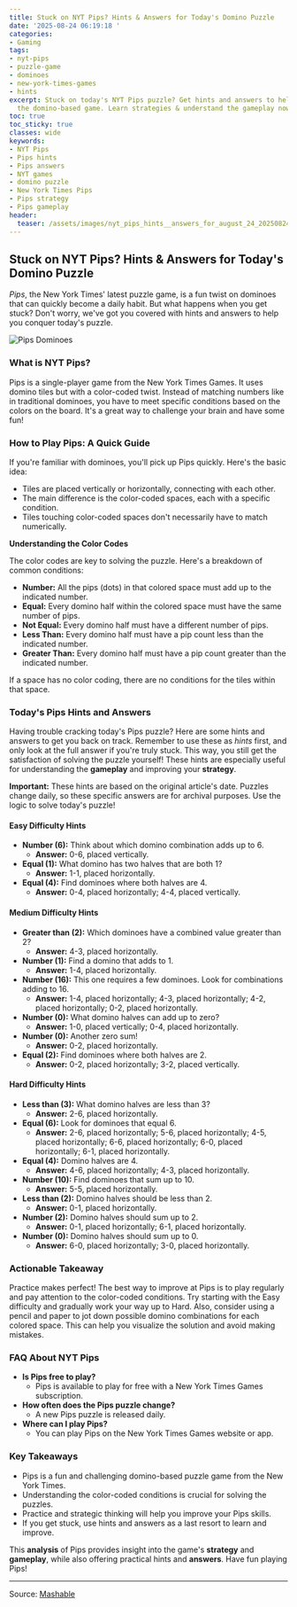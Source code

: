 ```yaml
---
title: Stuck on NYT Pips? Hints & Answers for Today's Domino Puzzle
date: '2025-08-24 06:19:18 '
categories:
- Gaming
tags:
- nyt-pips
- puzzle-game
- dominoes
- new-york-times-games
- hints
excerpt: Stuck on today's NYT Pips puzzle? Get hints and answers to help you solve
  the domino-based game. Learn strategies & understand the gameplay now!
toc: true
toc_sticky: true
classes: wide
keywords:
- NYT Pips
- Pips hints
- Pips answers
- NYT games
- domino puzzle
- New York Times Pips
- Pips strategy
- Pips gameplay
header:
  teaser: /assets/images/nyt_pips_hints__answers_for_august_24_20250824061917.jpg
---
```


## Stuck on NYT Pips? Hints & Answers for Today's Domino Puzzle

*Pips*, the New York Times' latest puzzle game, is a fun twist on dominoes that can quickly become a daily habit. But what happens when you get stuck? Don't worry, we've got you covered with hints and answers to help you conquer today's puzzle.

![Pips Dominoes](https://helios-i.mashable.com/imagery/articles/02u7WB0wtTUxNksac0wmKvD/hero-image.jpg)

### What is NYT Pips?

Pips is a single-player game from the New York Times Games. It uses domino tiles but with a color-coded twist. Instead of matching numbers like in traditional dominoes, you have to meet specific conditions based on the colors on the board. It's a great way to challenge your brain and have some fun!

### How to Play Pips: A Quick Guide

If you're familiar with dominoes, you'll pick up Pips quickly. Here's the basic idea:

*   Tiles are placed vertically or horizontally, connecting with each other.
*   The main difference is the color-coded spaces, each with a specific condition.
*   Tiles touching color-coded spaces don't necessarily have to match numerically.

**Understanding the Color Codes**

The color codes are key to solving the puzzle. Here's a breakdown of common conditions:

*   **Number:** All the pips (dots) in that colored space must add up to the indicated number.
*   **Equal:** Every domino half within the colored space must have the same number of pips.
*   **Not Equal:** Every domino half must have a different number of pips.
*   **Less Than:** Every domino half must have a pip count less than the indicated number.
*   **Greater Than:** Every domino half must have a pip count greater than the indicated number.

If a space has no color coding, there are no conditions for the tiles within that space.

### Today's Pips Hints and Answers

Having trouble cracking today's Pips puzzle? Here are some hints and answers to get you back on track. Remember to use these as *hints* first, and only look at the full answer if you're truly stuck. This way, you still get the satisfaction of solving the puzzle yourself! These hints are especially useful for understanding the **gameplay** and improving your **strategy**.

**Important:** These hints are based on the original article's date. Puzzles change daily, so these specific answers are for archival purposes. Use the logic to solve today's puzzle!

#### Easy Difficulty Hints

*   **Number (6):** Think about which domino combination adds up to 6.
    *   **Answer:** 0-6, placed vertically.
*   **Equal (1):** What domino has two halves that are both 1?
    *   **Answer:** 1-1, placed horizontally.
*   **Equal (4):** Find dominoes where both halves are 4.
    *   **Answer:** 0-4, placed horizontally; 4-4, placed vertically.

#### Medium Difficulty Hints

*   **Greater than (2):** Which dominoes have a combined value greater than 2?
    *   **Answer:** 4-3, placed horizontally.
*   **Number (1):** Find a domino that adds to 1.
    *   **Answer:** 1-4, placed horizontally.
*   **Number (16):** This one requires a few dominoes. Look for combinations adding to 16.
    *   **Answer:** 1-4, placed horizontally; 4-3, placed horizontally; 4-2, placed horizontally; 0-2, placed horizontally.
*   **Number (0):** What domino halves can add up to zero?
    *   **Answer:** 1-0, placed vertically; 0-4, placed horizontally.
*   **Number (0):** Another zero sum!
    *   **Answer:** 0-2, placed horizontally.
*   **Equal (2):** Find dominoes where both halves are 2.
    *   **Answer:** 0-2, placed horizontally; 3-2, placed vertically.

#### Hard Difficulty Hints

*   **Less than (3):** What domino halves are less than 3?
    *   **Answer:** 2-6, placed horizontally.
*   **Equal (6):** Look for dominoes that equal 6.
    *   **Answer:** 2-6, placed horizontally; 5-6, placed horizontally; 4-5, placed horizontally; 6-6, placed horizontally; 6-0, placed horizontally; 6-1, placed horizontally.
*   **Equal (4):** Domino halves are 4.
    *   **Answer:** 4-6, placed horizontally; 4-3, placed horizontally.
*   **Number (10):** Find dominoes that sum up to 10.
    *   **Answer:** 5-5, placed horizontally.
*   **Less than (2):** Domino halves should be less than 2.
    *   **Answer:** 0-1, placed horizontally.
*   **Number (2):** Domino halves should sum up to 2.
    *   **Answer:** 0-1, placed horizontally; 6-1, placed horizontally.
*   **Number (0):** Domino halves should sum up to 0.
    *   **Answer:** 6-0, placed horizontally; 3-0, placed horizontally.

### Actionable Takeaway

Practice makes perfect! The best way to improve at Pips is to play regularly and pay attention to the color-coded conditions. Try starting with the Easy difficulty and gradually work your way up to Hard. Also, consider using a pencil and paper to jot down possible domino combinations for each colored space. This can help you visualize the solution and avoid making mistakes.

### FAQ About NYT Pips

*   **Is Pips free to play?**
    *   Pips is available to play for free with a New York Times Games subscription.
*   **How often does the Pips puzzle change?**
    *   A new Pips puzzle is released daily.
*   **Where can I play Pips?**
    *   You can play Pips on the New York Times Games website or app.

### Key Takeaways

*   Pips is a fun and challenging domino-based puzzle game from the New York Times.
*   Understanding the color-coded conditions is crucial for solving the puzzles.
*   Practice and strategic thinking will help you improve your Pips skills.
*   If you get stuck, use hints and answers as a last resort to learn and improve.

This **analysis** of Pips provides insight into the game's **strategy** and **gameplay**, while also offering practical hints and **answers**. Have fun playing Pips!

---

Source: [Mashable](https://mashable.com/article/pips-nyt-games-hints-answers-easy-medium-hard-august-24)